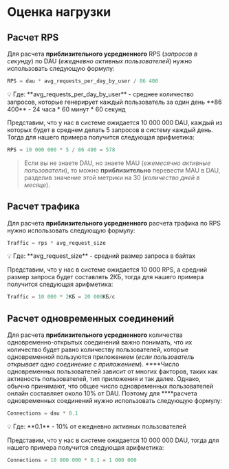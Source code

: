 # Оценка нагрузки

## Расчет RPS

Для расчета **приблизительного усредненного** RPS (*запросов в секунду*) по DAU (*ежедневно активных пользователей*) нужно использовать следующую формулу:

```cpp
RPS = dau * avg_requests_per_day_by_user / 86 400 
```

<aside>
💡 Где:
**avg_requests_per_day_by_user** - среднее количество запросов, которые генерирует каждый пользователь за один день
**86 400** - 24 часа * 60 минут * 60 секунд

</aside>

Представим, что у нас в системе ожидается 10 000 000 DAU, каждый из которых будет в среднем делать 5 запросов в систему каждый день. Тогда для нашего примера получится следующая арифметика:

```cpp
RPS = 10 000 000 * 5 / 86 400 = 578
```

> Если вы не знаете DAU, но знаете MAU (*ежемесячно активные пользователи*), то можно **приблизительно** перевести MAU в DAU, разделив значение этой метрики на 30 (*количество дней в месяце*).
> 

## Расчет трафика

Для расчета **приблизительного усредненного** расчета трафика по RPS нужно использовать следующую формулу:

```cpp
Traffic = rps * avg_request_size
```

<aside>
💡 Где:
**avg_request_size** - средний размер запроса в байтах

</aside>

Представим, что у нас в системе ожидается 10 000 RPS, а средний размер запроса будет составлять 2КБ, тогда для нашего примера получится следующая арифметика:

```cpp
Traffic = 10 000 * 2КБ = 20 000КБ/с
```

## Расчет одновременных соединений

Для расчета **приблизительного усредненного** количества одновременно-открытых соединений важно понимать, что их количество будет равно количеству пользователей, которые одновременной пользуются приложением (*если пользователь открывает одно соединение с приложением*). ****Число одновременных пользователей зависит от многих факторов, таких как активность пользователей, тип приложения и так далее. Однако, обычно принимают, что общее число одновременных пользователей онлайн составляет около 10% от DAU. Поэтому для ****расчета одновременных соединений нужно использовать следующую формулу:

```cpp
Connections = dau * 0.1
```

<aside>
💡 Где:
**0.1** - 10% от ежедневно активных пользователей

</aside>

Представим, что у нас в системе ожидается 10 000 000 DAU, тогда для нашего примера получится следующая арифметика:

```cpp
Connections = 10 000 000 * 0.1 = 1 000 000
```